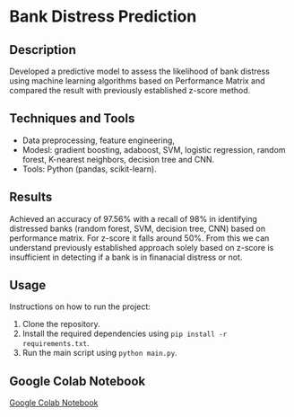 # Bank Distress Prediction

## Description
Developed a predictive model to assess the likelihood of bank distress using machine learning algorithms based on Performance Matrix and compared the result with previously established z-score method.

## Techniques and Tools
- Data preprocessing, feature engineering,
- Modesl: gradient boosting, adaboost, SVM, logistic regression, random forest, K-nearest neighbors, decision tree and CNN.
- Tools: Python (pandas, scikit-learn).

## Results
Achieved an accuracy of 97.56% with a recall of 98% in identifying distressed banks (random forest, SVM, decision tree, CNN) based on performance matrix. For z-score it falls around 50%. From this we can understand previously established approach solely based on z-score is insufficient in detecting if a bank is in finanacial distress or not.

## Usage
Instructions on how to run the project:
1. Clone the repository.
2. Install the required dependencies using `pip install -r requirements.txt`.
3. Run the main script using `python main.py`.

## Google Colab Notebook
[Google Colab Notebook]([https:/colab.research.google.com/drive/11Y7IiBt3fiE0obpdDUig-7l9zLYdYaQg?usp=sharing])
